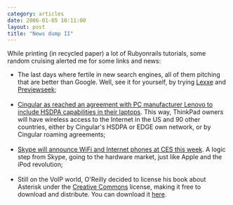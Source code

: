 ```yaml
---
category: articles
date: 2006-01-05 10:11:00
layout: post
title: "News dump II"
---
```


While printing (in recycled paper) a lot of Rubyonrails tutorials, some random cruising  alerted me for some links and news:<br /><ul><li>The last days where fertile in new search engines, all of them pitching that are better than Google. Well, see it for yourself, by trying <a href="http://www.lexxe.com/">Lexxe</a> and <a href="http://beta.previewseek.com/">Previewseek</a>;</li><br /><li><a href="http://arstechnica.com/news.ars/post/20060104-5900.html">Cingular as reached an agreement with PC manufacturer Lenovo to include HSDPA capabilities in their laptops</a>. This way, ThinkPad owners will have wireless access to the Internet in the US and 90 other countries, either by Cingular's HSDPA or EDGE own network, or by Cingular roaming agreements;</li><br /><li><a href="http://blogs.zdnet.com/web2explorer/?p=93&part=rss&tag=feed&subj=zdblog">Skype will announce WiFi and Internet phones at CES this week</a>. A logic step from Skype, going to the hardware market, just like Apple and the iPod revolution;</li><br /><li>Still on the VoIP world, O'Reilly decided to license his book about Asterisk under the <a href="http://creativecommons.org/">Creative Commons</a> license, making it free to download and distribute. You can download it <a href="http://voipspeak.net/index.php?/content/view/33/2/">here</a>.</li></ul>
